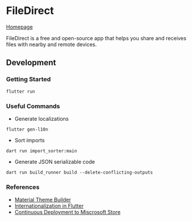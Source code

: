 # FileDirect

[Homepage](https://filedirect.zeroblue.xyz/)

FileDirect is a free and open-source app that helps you share and receives files with nearby and remote devices.

## Development

### Getting Started

```
flutter run
```

### Useful Commands
- Generate localizations
```
flutter gen-l10n
```
- Sort imports
```
dart run import_sorter:main
```
- Generate JSON serializable code
```
dart run build_runner build --delete-conflicting-outputs
```

### References
- [Material Theme Builder](https://m3.material.io/theme-builder)
- [Internationalization in Flutter](https://docs.flutter.dev/ui/accessibility-and-localization/internationalization)
- [Continuous Deployment to Miscrosoft Store](https://docs.flutter.dev/deployment/windows#github-actions-cicd)
